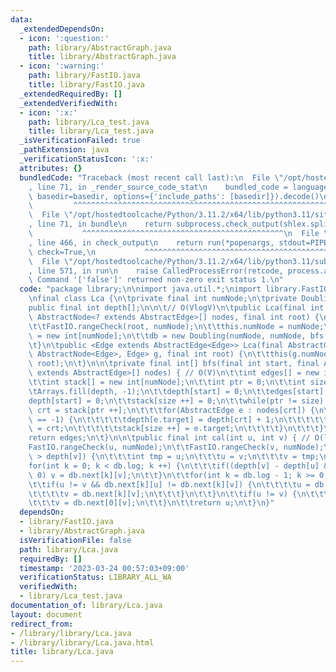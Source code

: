 ```yaml
---
data:
  _extendedDependsOn:
  - icon: ':question:'
    path: library/AbstractGraph.java
    title: library/AbstractGraph.java
  - icon: ':warning:'
    path: library/FastIO.java
    title: library/FastIO.java
  _extendedRequiredBy: []
  _extendedVerifiedWith:
  - icon: ':x:'
    path: library/Lca_test.java
    title: library/Lca_test.java
  _isVerificationFailed: true
  _pathExtension: java
  _verificationStatusIcon: ':x:'
  attributes: {}
  bundledCode: "Traceback (most recent call last):\n  File \"/opt/hostedtoolcache/Python/3.11.2/x64/lib/python3.11/site-packages/onlinejudge_verify/documentation/build.py\"\
    , line 71, in _render_source_code_stat\n    bundled_code = language.bundle(stat.path,\
    \ basedir=basedir, options={'include_paths': [basedir]}).decode()\n          \
    \         ^^^^^^^^^^^^^^^^^^^^^^^^^^^^^^^^^^^^^^^^^^^^^^^^^^^^^^^^^^^^^^^^^^^^^^^^^^^^^^^^^\n\
    \  File \"/opt/hostedtoolcache/Python/3.11.2/x64/lib/python3.11/site-packages/onlinejudge_verify/languages/user_defined.py\"\
    , line 71, in bundle\n    return subprocess.check_output(shlex.split(command))\n\
    \           ^^^^^^^^^^^^^^^^^^^^^^^^^^^^^^^^^^^^^^^^^^^^^\n  File \"/opt/hostedtoolcache/Python/3.11.2/x64/lib/python3.11/subprocess.py\"\
    , line 466, in check_output\n    return run(*popenargs, stdout=PIPE, timeout=timeout,\
    \ check=True,\n           ^^^^^^^^^^^^^^^^^^^^^^^^^^^^^^^^^^^^^^^^^^^^^^^^^^^^^^^^^\n\
    \  File \"/opt/hostedtoolcache/Python/3.11.2/x64/lib/python3.11/subprocess.py\"\
    , line 571, in run\n    raise CalledProcessError(retcode, process.args,\nsubprocess.CalledProcessError:\
    \ Command '['false']' returned non-zero exit status 1.\n"
  code: "package library;\n\nimport java.util.*;\nimport library.FastIO;\nimport library.AbstractGraph;\n\
    \nfinal class Lca {\n\tprivate final int numNode;\n\tprivate Doubling db;\n\t\
    public final int depth[];\n\n\t// O(VlogV)\n\tpublic Lca(final int numNode, final\
    \ AbstractNode<? extends AbstractEdge>[] nodes, final int root) {\n\t\tFastIO.nonNegativeCheck(numNode);\n\
    \t\tFastIO.rangeCheck(root, numNode);\n\t\tthis.numNode = numNode;\n\t\tdepth\
    \ = new int[numNode];\n\t\tdb = new Doubling(numNode, numNode, bfs(root, nodes));\n\
    \t}\n\tpublic <Edge extends AbstractEdge<Edge>> Lca(final AbstractGraph<? extends\
    \ AbstractNode<Edge>, Edge> g, final int root) {\n\t\tthis(g.numNode, g.nodes(),\
    \ root);\n\t}\n\n\tprivate final int[] bfs(final int start, final AbstractNode<?\
    \ extends AbstractEdge>[] nodes) { // O(V)\n\t\tint edges[] = new int[numNode];\n\
    \t\tint stack[] = new int[numNode];\n\t\tint ptr = 0;\n\t\tint size = 0;\n\n\t\
    \tArrays.fill(depth, -1);\n\t\tdepth[start] = 0;\n\t\tedges[start] = -1;\n\t\t\
    depth[start] = 0;\n\t\tstack[size ++] = 0;\n\t\twhile(ptr != size) {\n\t\t\tint\
    \ crt = stack[ptr ++];\n\t\t\tfor(AbstractEdge e : nodes[crt]) {\n\t\t\t\tif(depth[e.target]\
    \ == -1) {\n\t\t\t\t\tdepth[e.target] = depth[crt] + 1;\n\t\t\t\t\tedges[e.target]\
    \ = crt;\n\t\t\t\t\tstack[size ++] = e.target;\n\t\t\t\t}\n\t\t\t}\n\t\t}\n\t\t\
    return edges;\n\t}\n\n\tpublic final int cal(int u, int v) { // O(logV)\n\t\t\
    FastIO.rangeCheck(u, numNode);\n\t\tFastIO.rangeCheck(v, numNode);\n\t\tif(depth[u]\
    \ > depth[v]) {\n\t\t\tint tmp = u;\n\t\t\tu = v;\n\t\t\tv = tmp;\n\t\t}\n\t\t\
    for(int k = 0; k < db.log; k ++) {\n\t\t\tif((depth[v] - depth[u] & 1 << k) !=\
    \ 0) v = db.next[k][v];\n\t\t}\n\t\tfor(int k = db.log - 1; k >= 0; k --) {\n\t\
    \t\tif(u != v && db.next[k][u] != db.next[k][v]) {\n\t\t\t\tu = db.next[k][u];\n\
    \t\t\t\tv = db.next[k][v];\n\t\t\t}\n\t\t}\n\t\tif(u != v) {\n\t\t\tu = db.next[0][u];\n\
    \t\t\tv = db.next[0][v];\n\t\t}\n\t\treturn u;\n\t}\n}"
  dependsOn:
  - library/FastIO.java
  - library/AbstractGraph.java
  isVerificationFile: false
  path: library/Lca.java
  requiredBy: []
  timestamp: '2023-03-24 00:57:03+09:00'
  verificationStatus: LIBRARY_ALL_WA
  verifiedWith:
  - library/Lca_test.java
documentation_of: library/Lca.java
layout: document
redirect_from:
- /library/library/Lca.java
- /library/library/Lca.java.html
title: library/Lca.java
---
```

